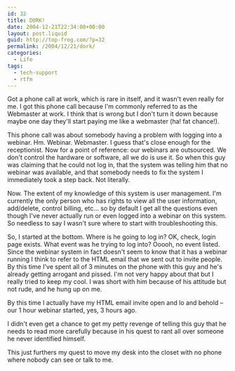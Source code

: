 ```yaml
---
id: 32
title: DORK!
date: 2004-12-21T22:34:00+00:00
layout: post.liquid
guid: http://top-frog.com/?p=32
permalink: /2004/12/21/dork/
categories:
  - Life
tags:
  - tech-support
  - rtfm
---
```

Got a phone call at work, which is rare in itself, and it wasn't even really for me. I got this phone call because I'm commonly referred to as the Webmaster at work. I think that is wrong but I don't turn it down because maybe one day they'll start paying me like a webmaster (ha! fat chance!).

This phone call was about somebody having a problem with logging into a webinar. Hm. Webinar. Webmaster. I guess that's close enough for the receptionist. Now for a point of reference: our webinars are outsourced. We don't control the hardware or software, all we do is use it. So when this guy was claiming that he could not log in, that the system was telling him that no webinar was available, and that somebody needs to fix the system I immediately took a step back. Not literally.

Now. The extent of my knowledge of this system is user management. I'm currently the only person who has rights to view all the user information, add/delete, control billing, etc… so by default I get all the questions even though I've never actually run or even logged into a webinar on this system. So needless to say I wasn't sure where to start with troubleshooting this.

So, I started at the bottom. Where is he going to log in? OK, check, login page exists. What event was he trying to log into? Ooooh, no event listed. Since the webinar system in fact doesn't seem to know that it has a webinar running I think to refer to the HTML email that we sent out to invite people. By this time I've spent all of 3 minutes on the phone with this guy and he's already getting arrogant and pissed. I'm not very happy about that but I really tried to keep my cool. I was short with him because of his attitude but not rude, and he hung up on me. 

By this time I actually have my HTML email invite open and lo and behold – our 1 hour webinar started, yes, 3 hours ago.

I didn't even get a chance to get my petty revenge of telling this guy that he needs to read more carefully because in his quest to rant all over someone he never identified himself.

This just furthers my quest to move my desk into the closet with no phone where nobody can see or talk to me.
